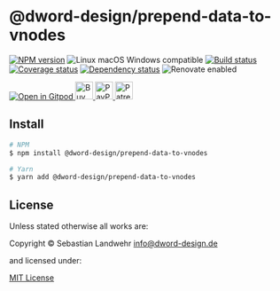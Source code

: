 <!-- TITLE/ -->
# @dword-design/prepend-data-to-vnodes
<!-- /TITLE -->

<!-- BADGES/ -->
[![NPM version](https://img.shields.io/npm/v/@dword-design/prepend-data-to-vnodes.svg)](https://npmjs.org/package/@dword-design/prepend-data-to-vnodes)
![Linux macOS Windows compatible](https://img.shields.io/badge/os-linux%20%7C%C2%A0macos%20%7C%C2%A0windows-blue)
[![Build status](https://github.com/dword-design/prepend-data-to-vnodes/workflows/build/badge.svg)](https://github.com/dword-design/prepend-data-to-vnodes/actions)
[![Coverage status](https://img.shields.io/coveralls/dword-design/prepend-data-to-vnodes)](https://coveralls.io/github/dword-design/prepend-data-to-vnodes)
[![Dependency status](https://img.shields.io/david/dword-design/prepend-data-to-vnodes)](https://david-dm.org/dword-design/prepend-data-to-vnodes)
![Renovate enabled](https://img.shields.io/badge/renovate-enabled-brightgreen)

<a href="https://gitpod.io/#https://github.com/dword-design/bar">
  <img src="https://gitpod.io/button/open-in-gitpod.svg" alt="Open in Gitpod">
</a><a href="https://www.buymeacoffee.com/dword">
  <img
    src="https://www.buymeacoffee.com/assets/img/guidelines/download-assets-sm-2.svg"
    alt="Buy Me a Coffee"
    height="32"
  >
</a><a href="https://paypal.me/SebastianLandwehr">
  <img
    src="https://dword-design.de/images/paypal.svg"
    alt="PayPal"
    height="32"
  >
</a><a href="https://www.patreon.com/dworddesign">
  <img
    src="https://dword-design.de/images/patreon.svg"
    alt="Patreon"
    height="32"
  >
</a>
<!-- /BADGES -->

<!-- DESCRIPTION/ -->

<!-- /DESCRIPTION -->

<!-- INSTALL/ -->
## Install

```bash
# NPM
$ npm install @dword-design/prepend-data-to-vnodes

# Yarn
$ yarn add @dword-design/prepend-data-to-vnodes
```
<!-- /INSTALL -->

<!-- LICENSE/ -->
## License

Unless stated otherwise all works are:

Copyright &copy; Sebastian Landwehr <info@dword-design.de>

and licensed under:

[MIT License](https://opensource.org/licenses/MIT)
<!-- /LICENSE -->

